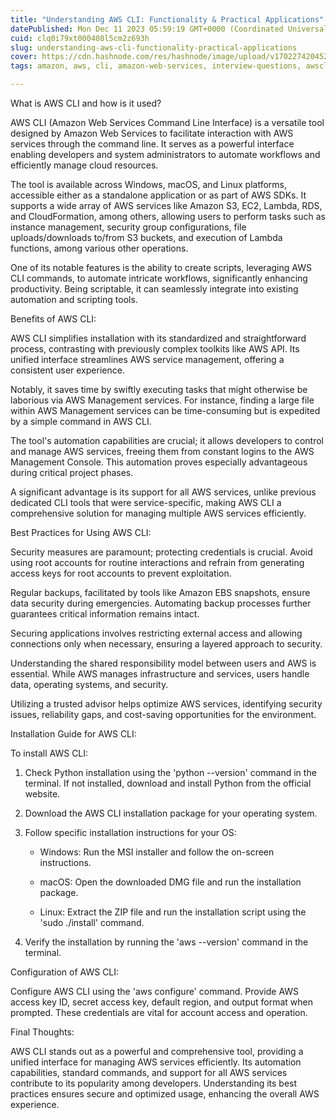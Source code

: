 ```yaml
---
title: "Understanding AWS CLI: Functionality & Practical Applications"
datePublished: Mon Dec 11 2023 05:59:19 GMT+0000 (Coordinated Universal Time)
cuid: clq0i79xt000408l5cm2z693h
slug: understanding-aws-cli-functionality-practical-applications
cover: https://cdn.hashnode.com/res/hashnode/image/upload/v1702274204526/7c52ece6-83f6-4563-94d3-481d46037c05.png
tags: amazon, aws, cli, amazon-web-services, interview-questions, awscli, aws-cli, amazon-interview-training, create-ec2-instance-aws-cli, devops-interview-questions-and-answers

---
```


What is AWS CLI and how is it used?

AWS CLI (Amazon Web Services Command Line Interface) is a versatile tool designed by Amazon Web Services to facilitate interaction with AWS services through the command line. It serves as a powerful interface enabling developers and system administrators to automate workflows and efficiently manage cloud resources.

The tool is available across Windows, macOS, and Linux platforms, accessible either as a standalone application or as part of AWS SDKs. It supports a wide array of AWS services like Amazon S3, EC2, Lambda, RDS, and CloudFormation, among others, allowing users to perform tasks such as instance management, security group configurations, file uploads/downloads to/from S3 buckets, and execution of Lambda functions, among various other operations.

One of its notable features is the ability to create scripts, leveraging AWS CLI commands, to automate intricate workflows, significantly enhancing productivity. Being scriptable, it can seamlessly integrate into existing automation and scripting tools.

Benefits of AWS CLI:

AWS CLI simplifies installation with its standardized and straightforward process, contrasting with previously complex toolkits like AWS API. Its unified interface streamlines AWS service management, offering a consistent user experience.

Notably, it saves time by swiftly executing tasks that might otherwise be laborious via AWS Management services. For instance, finding a large file within AWS Management services can be time-consuming but is expedited by a simple command in AWS CLI.

The tool's automation capabilities are crucial; it allows developers to control and manage AWS services, freeing them from constant logins to the AWS Management Console. This automation proves especially advantageous during critical project phases.

A significant advantage is its support for all AWS services, unlike previous dedicated CLI tools that were service-specific, making AWS CLI a comprehensive solution for managing multiple AWS services efficiently.

Best Practices for Using AWS CLI:

Security measures are paramount; protecting credentials is crucial. Avoid using root accounts for routine interactions and refrain from generating access keys for root accounts to prevent exploitation.

Regular backups, facilitated by tools like Amazon EBS snapshots, ensure data security during emergencies. Automating backup processes further guarantees critical information remains intact.

Securing applications involves restricting external access and allowing connections only when necessary, ensuring a layered approach to security.

Understanding the shared responsibility model between users and AWS is essential. While AWS manages infrastructure and services, users handle data, operating systems, and security.

Utilizing a trusted advisor helps optimize AWS services, identifying security issues, reliability gaps, and cost-saving opportunities for the environment.

Installation Guide for AWS CLI:

To install AWS CLI:

1. Check Python installation using the 'python --version' command in the terminal. If not installed, download and install Python from the official website.
    
2. Download the AWS CLI installation package for your operating system.
    
3. Follow specific installation instructions for your OS:
    
    * Windows: Run the MSI installer and follow the on-screen instructions.
        
    * macOS: Open the downloaded DMG file and run the installation package.
        
    * Linux: Extract the ZIP file and run the installation script using the 'sudo ./install' command.
        
4. Verify the installation by running the 'aws --version' command in the terminal.
    

Configuration of AWS CLI:

Configure AWS CLI using the 'aws configure' command. Provide AWS access key ID, secret access key, default region, and output format when prompted. These credentials are vital for account access and operation.

Final Thoughts:

AWS CLI stands out as a powerful and comprehensive tool, providing a unified interface for managing AWS services efficiently. Its automation capabilities, standard commands, and support for all AWS services contribute to its popularity among developers. Understanding its best practices ensures secure and optimized usage, enhancing the overall AWS experience.
